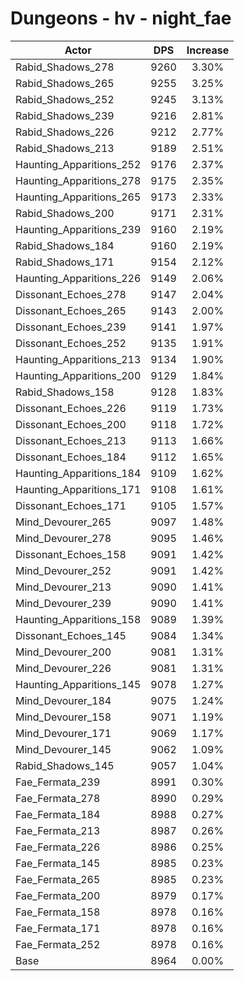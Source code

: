 # Dungeons - hv - night_fae
| Actor | DPS | Increase |
|---|:---:|:---:|
|Rabid_Shadows_278|9260|3.30%|
|Rabid_Shadows_265|9255|3.25%|
|Rabid_Shadows_252|9245|3.13%|
|Rabid_Shadows_239|9216|2.81%|
|Rabid_Shadows_226|9212|2.77%|
|Rabid_Shadows_213|9189|2.51%|
|Haunting_Apparitions_252|9176|2.37%|
|Haunting_Apparitions_278|9175|2.35%|
|Haunting_Apparitions_265|9173|2.33%|
|Rabid_Shadows_200|9171|2.31%|
|Haunting_Apparitions_239|9160|2.19%|
|Rabid_Shadows_184|9160|2.19%|
|Rabid_Shadows_171|9154|2.12%|
|Haunting_Apparitions_226|9149|2.06%|
|Dissonant_Echoes_278|9147|2.04%|
|Dissonant_Echoes_265|9143|2.00%|
|Dissonant_Echoes_239|9141|1.97%|
|Dissonant_Echoes_252|9135|1.91%|
|Haunting_Apparitions_213|9134|1.90%|
|Haunting_Apparitions_200|9129|1.84%|
|Rabid_Shadows_158|9128|1.83%|
|Dissonant_Echoes_226|9119|1.73%|
|Dissonant_Echoes_200|9118|1.72%|
|Dissonant_Echoes_213|9113|1.66%|
|Dissonant_Echoes_184|9112|1.65%|
|Haunting_Apparitions_184|9109|1.62%|
|Haunting_Apparitions_171|9108|1.61%|
|Dissonant_Echoes_171|9105|1.57%|
|Mind_Devourer_265|9097|1.48%|
|Mind_Devourer_278|9095|1.46%|
|Dissonant_Echoes_158|9091|1.42%|
|Mind_Devourer_252|9091|1.42%|
|Mind_Devourer_213|9090|1.41%|
|Mind_Devourer_239|9090|1.41%|
|Haunting_Apparitions_158|9089|1.39%|
|Dissonant_Echoes_145|9084|1.34%|
|Mind_Devourer_200|9081|1.31%|
|Mind_Devourer_226|9081|1.31%|
|Haunting_Apparitions_145|9078|1.27%|
|Mind_Devourer_184|9075|1.24%|
|Mind_Devourer_158|9071|1.19%|
|Mind_Devourer_171|9069|1.17%|
|Mind_Devourer_145|9062|1.09%|
|Rabid_Shadows_145|9057|1.04%|
|Fae_Fermata_239|8991|0.30%|
|Fae_Fermata_278|8990|0.29%|
|Fae_Fermata_184|8988|0.27%|
|Fae_Fermata_213|8987|0.26%|
|Fae_Fermata_226|8986|0.25%|
|Fae_Fermata_145|8985|0.23%|
|Fae_Fermata_265|8985|0.23%|
|Fae_Fermata_200|8979|0.17%|
|Fae_Fermata_158|8978|0.16%|
|Fae_Fermata_171|8978|0.16%|
|Fae_Fermata_252|8978|0.16%|
|Base|8964|0.00%|
